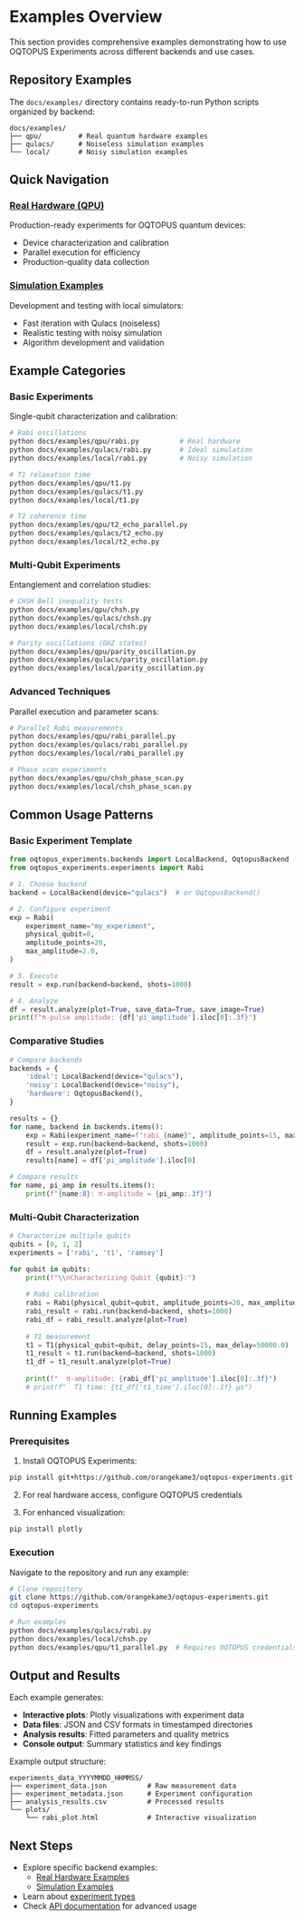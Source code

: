 # Examples Overview

This section provides comprehensive examples demonstrating how to use OQTOPUS Experiments across different backends and use cases.

## Repository Examples

The `docs/examples/` directory contains ready-to-run Python scripts organized by backend:

```
docs/examples/
├── qpu/         # Real quantum hardware examples
├── qulacs/      # Noiseless simulation examples  
└── local/       # Noisy simulation examples
```

## Quick Navigation

### [Real Hardware (QPU)](qpu.md)
Production-ready experiments for OQTOPUS quantum devices:

- Device characterization and calibration
- Parallel execution for efficiency
- Production-quality data collection

### [Simulation Examples](simulation.md)
Development and testing with local simulators:

- Fast iteration with Qulacs (noiseless)
- Realistic testing with noisy simulation
- Algorithm development and validation

## Example Categories

### Basic Experiments
Single-qubit characterization and calibration:

```bash
# Rabi oscillations
python docs/examples/qpu/rabi.py          # Real hardware
python docs/examples/qulacs/rabi.py       # Ideal simulation
python docs/examples/local/rabi.py        # Noisy simulation

# T1 relaxation time
python docs/examples/qpu/t1.py
python docs/examples/qulacs/t1.py
python docs/examples/local/t1.py

# T2 coherence time
python docs/examples/qpu/t2_echo_parallel.py
python docs/examples/qulacs/t2_echo.py
python docs/examples/local/t2_echo.py
```

### Multi-Qubit Experiments
Entanglement and correlation studies:

```bash
# CHSH Bell inequality tests
python docs/examples/qpu/chsh.py
python docs/examples/qulacs/chsh.py
python docs/examples/local/chsh.py

# Parity oscillations (GHZ states)
python docs/examples/qpu/parity_oscillation.py
python docs/examples/qulacs/parity_oscillation.py
python docs/examples/local/parity_oscillation.py
```

### Advanced Techniques
Parallel execution and parameter scans:

```bash
# Parallel Rabi measurements
python docs/examples/qpu/rabi_parallel.py
python docs/examples/qulacs/rabi_parallel.py
python docs/examples/local/rabi_parallel.py

# Phase scan experiments
python docs/examples/qpu/chsh_phase_scan.py
python docs/examples/local/chsh_phase_scan.py
```

## Common Usage Patterns

### Basic Experiment Template

```python
from oqtopus_experiments.backends import LocalBackend, OqtopusBackend
from oqtopus_experiments.experiments import Rabi

# 1. Choose backend
backend = LocalBackend(device="qulacs")  # or OqtopusBackend()

# 2. Configure experiment
exp = Rabi(
    experiment_name="my_experiment",
    physical_qubit=0,
    amplitude_points=20,
    max_amplitude=2.0,
)

# 3. Execute
result = exp.run(backend=backend, shots=1000)

# 4. Analyze
df = result.analyze(plot=True, save_data=True, save_image=True)
print(f"π-pulse amplitude: {df['pi_amplitude'].iloc[0]:.3f}")
```

### Comparative Studies

```python
# Compare backends
backends = {
    'ideal': LocalBackend(device="qulacs"),
    'noisy': LocalBackend(device="noisy"),
    'hardware': OqtopusBackend(),
}

results = {}
for name, backend in backends.items():
    exp = Rabi(experiment_name=f"rabi_{name}", amplitude_points=15, max_amplitude=2.0)
    result = exp.run(backend=backend, shots=1000)
    df = result.analyze(plot=True)
    results[name] = df['pi_amplitude'].iloc[0]

# Compare results
for name, pi_amp in results.items():
    print(f"{name:8}: π-amplitude = {pi_amp:.3f}")
```

### Multi-Qubit Characterization

```python
# Characterize multiple qubits
qubits = [0, 1, 2]
experiments = ['rabi', 't1', 'ramsey']

for qubit in qubits:
    print(f"\\nCharacterizing Qubit {qubit}:")
    
    # Rabi calibration
    rabi = Rabi(physical_qubit=qubit, amplitude_points=20, max_amplitude=2.0)
    rabi_result = rabi.run(backend=backend, shots=1000)
    rabi_df = rabi_result.analyze(plot=True)
    
    # T1 measurement
    t1 = T1(physical_qubit=qubit, delay_points=15, max_delay=50000.0)
    t1_result = t1.run(backend=backend, shots=1000)
    t1_df = t1_result.analyze(plot=True)
    
    print(f"  π-amplitude: {rabi_df['pi_amplitude'].iloc[0]:.3f}")
    # print(f"  T1 time: {t1_df['t1_time'].iloc[0]:.1f} μs")
```

## Running Examples

### Prerequisites

1. Install OQTOPUS Experiments:
```bash
pip install git+https://github.com/orangekame3/oqtopus-experiments.git
```

2. For real hardware access, configure OQTOPUS credentials

3. For enhanced visualization:
```bash
pip install plotly
```

### Execution

Navigate to the repository and run any example:

```bash
# Clone repository
git clone https://github.com/orangekame3/oqtopus-experiments.git
cd oqtopus-experiments

# Run examples
python docs/examples/qulacs/rabi.py
python docs/examples/local/chsh.py
python docs/examples/qpu/t1_parallel.py  # Requires OQTOPUS credentials
```

## Output and Results

Each example generates:

- **Interactive plots**: Plotly visualizations with experiment data
- **Data files**: JSON and CSV formats in timestamped directories
- **Analysis results**: Fitted parameters and quality metrics
- **Console output**: Summary statistics and key findings

Example output structure:
```
experiments_data_YYYYMMDD_HHMMSS/
├── experiment_data.json          # Raw measurement data
├── experiment_metadata.json      # Experiment configuration
├── analysis_results.csv          # Processed results
└── plots/
    └── rabi_plot.html            # Interactive visualization
```

## Next Steps

- Explore specific backend examples:
  - [Real Hardware Examples](qpu.md)
  - [Simulation Examples](simulation.md)
- Learn about [experiment types](../experiments/index.md)
- Check [API documentation](../reference/) for advanced usage